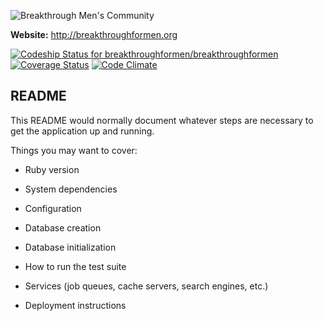 ![Breakthrough Men's Community](https://raw.github.com/breakthroughformen/breakthroughformen/267df30366c7ca48cb5b7a76bced98a7e30e5aeb/app/assets/images/bmc_banner.png)

**Website:** http://breakthroughformen.org

[ ![Codeship Status for
breakthroughformen/breakthroughformen](https://www.codeship.io/projects/4ddd2200-2419-0131-525e-2ab15a461804/status?branch=master)](https://www.codeship.io/projects/8841) [![Coverage
Status](https://coveralls.io/repos/breakthroughformen/breakthroughformen/badge.png)](https://coveralls.io/r/breakthroughformen/breakthroughformen) [![Code Climate](https://codeclimate.com/github/breakthroughformen/breakthroughformen.png)](https://codeclimate.com/github/breakthroughformen/breakthroughformen)

## README

This README would normally document whatever steps are necessary to get the
application up and running.

Things you may want to cover:

* Ruby version

* System dependencies

* Configuration

* Database creation

* Database initialization

* How to run the test suite

* Services (job queues, cache servers, search engines, etc.)

* Deployment instructions
